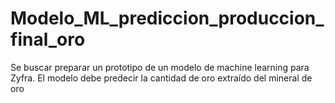 # Modelo_ML_prediccion_produccion_final_oro
Se buscar preparar un prototipo de un modelo de machine learning para Zyfra. El modelo debe predecir la cantidad de oro extraído del mineral de oro
